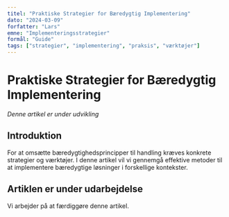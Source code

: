 ```yaml
---
titel: "Praktiske Strategier for Bæredygtig Implementering"
dato: "2024-03-09"
forfatter: "Lars"
emne: "Implementeringsstrategier"
formål: "Guide"
tags: ["strategier", "implementering", "praksis", "værktøjer"]
---
```


# Praktiske Strategier for Bæredygtig Implementering

*Denne artikel er under udvikling*

## Introduktion

For at omsætte bæredygtighedsprincipper til handling kræves konkrete strategier og værktøjer. I denne artikel vil vi gennemgå effektive metoder til at implementere bæredygtige løsninger i forskellige kontekster.

## Artiklen er under udarbejdelse

Vi arbejder på at færdiggøre denne artikel. 